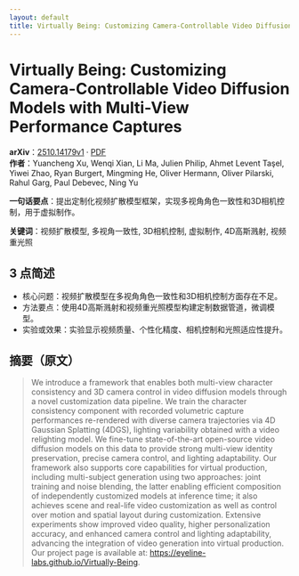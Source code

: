 ```yaml
---
layout: default
title: Virtually Being: Customizing Camera-Controllable Video Diffusion Models with Multi-View Performance Captures
---
```


# Virtually Being: Customizing Camera-Controllable Video Diffusion Models with Multi-View Performance Captures
**arXiv**：[2510.14179v1](https://arxiv.org/abs/2510.14179) · [PDF](https://arxiv.org/pdf/2510.14179.pdf)  
**作者**：Yuancheng Xu, Wenqi Xian, Li Ma, Julien Philip, Ahmet Levent Taşel, Yiwei Zhao, Ryan Burgert, Mingming He, Oliver Hermann, Oliver Pilarski, Rahul Garg, Paul Debevec, Ning Yu  

**一句话要点**：提出定制化视频扩散模型框架，实现多视角角色一致性和3D相机控制，用于虚拟制作。

**关键词**：视频扩散模型, 多视角一致性, 3D相机控制, 虚拟制作, 4D高斯溅射, 视频重光照

## 3 点简述
- 核心问题：视频扩散模型在多视角角色一致性和3D相机控制方面存在不足。
- 方法要点：使用4D高斯溅射和视频重光照模型构建定制数据管道，微调模型。
- 实验或效果：实验显示视频质量、个性化精度、相机控制和光照适应性提升。

## 摘要（原文）

> We introduce a framework that enables both multi-view character consistency
> and 3D camera control in video diffusion models through a novel customization
> data pipeline. We train the character consistency component with recorded
> volumetric capture performances re-rendered with diverse camera trajectories
> via 4D Gaussian Splatting (4DGS), lighting variability obtained with a video
> relighting model. We fine-tune state-of-the-art open-source video diffusion
> models on this data to provide strong multi-view identity preservation, precise
> camera control, and lighting adaptability. Our framework also supports core
> capabilities for virtual production, including multi-subject generation using
> two approaches: joint training and noise blending, the latter enabling
> efficient composition of independently customized models at inference time; it
> also achieves scene and real-life video customization as well as control over
> motion and spatial layout during customization. Extensive experiments show
> improved video quality, higher personalization accuracy, and enhanced camera
> control and lighting adaptability, advancing the integration of video
> generation into virtual production. Our project page is available at:
> https://eyeline-labs.github.io/Virtually-Being.

